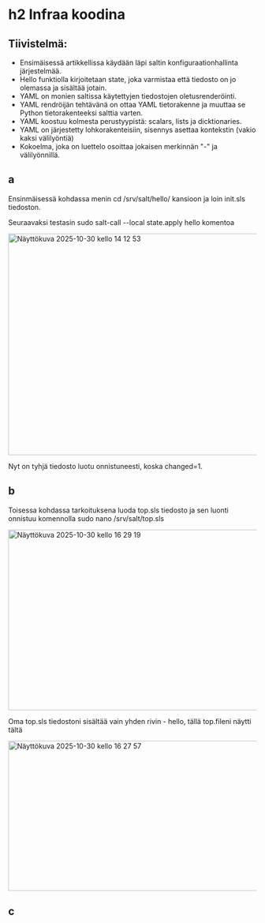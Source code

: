 # h2 Infraa koodina

## Tiivistelmä:

- Ensimäisessä artikkellissa käydään läpi saltin konfiguraationhallinta järjestelmää. 
- Hello funktiolla kirjoitetaan state, joka varmistaa että tiedosto on jo olemassa ja sisältää jotain.
- YAML on monien saltissa käytettyjen tiedostojen oletusrenderöinti.
- YAML rendröijän tehtävänä on ottaa YAML tietorakenne ja muuttaa se Python tietorakenteeksi salttia varten.
- YAML koostuu kolmesta perustyypistä: scalars, lists ja dicktionaries.
- YAML on järjestetty lohkorakenteisiin, sisennys asettaa kontekstin (vakio kaksi välilyöntiä)
- Kokoelma, joka on luettelo osoittaa jokaisen merkinnän "-" ja välilyönnillä.


## a

Ensinmäisessä kohdassa menin cd /srv/salt/hello/ kansioon ja loin init.sls tiedoston. 

Seuraavaksi testasin sudo salt-call --local state.apply hello komentoa 

<img width="1085" height="449" alt="Näyttökuva 2025-10-30 kello 14 12 53" src="https://github.com/user-attachments/assets/4a98c37c-099e-471f-837f-854ae8dff3c5" /> 

Nyt on tyhjä tiedosto luotu onnistuneesti, koska changed=1. 

## b

Toisessa kohdassa tarkoituksena luoda top.sls tiedosto ja sen luonti onnistuu komennolla sudo nano /srv/salt/top.sls

<img width="765" height="366" alt="Näyttökuva 2025-10-30 kello 16 29 19" src="https://github.com/user-attachments/assets/afbe3ab7-2895-465b-9637-559257679831" />

Oma top.sls tiedostoni sisältää vain yhden rivin - hello, tällä top.fileni näytti tältä 

<img width="523" height="304" alt="Näyttökuva 2025-10-30 kello 16 27 57" src="https://github.com/user-attachments/assets/e813ad25-7e4d-428c-bc43-681e0197d1af" />

## c 





